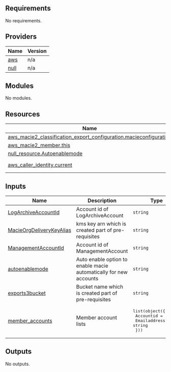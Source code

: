 <!-- BEGIN_TF_DOCS -->
## Requirements

No requirements.

## Providers

| Name | Version |
|------|---------|
| <a name="provider_aws"></a> [aws](#provider\_aws) | n/a |
| <a name="provider_null"></a> [null](#provider\_null) | n/a |

## Modules

No modules.

## Resources

| Name | Type |
|------|------|
| [aws_macie2_classification_export_configuration.macieconfiguration](https://registry.terraform.io/providers/hashicorp/aws/latest/docs/resources/macie2_classification_export_configuration) | resource |
| [aws_macie2_member.this](https://registry.terraform.io/providers/hashicorp/aws/latest/docs/resources/macie2_member) | resource |
| [null_resource.Autoenablemode](https://registry.terraform.io/providers/hashicorp/null/latest/docs/resources/resource) | resource |
| [aws_caller_identity.current](https://registry.terraform.io/providers/hashicorp/aws/latest/docs/data-sources/caller_identity) | data source |

## Inputs

| Name | Description | Type | Default | Required |
|------|-------------|------|---------|:--------:|
| <a name="input_LogArchiveAccountId"></a> [LogArchiveAccountId](#input\_LogArchiveAccountId) | Account id of LogArchiveAccount | `string` | n/a | yes |
| <a name="input_MacieOrgDeliveryKeyAlias"></a> [MacieOrgDeliveryKeyAlias](#input\_MacieOrgDeliveryKeyAlias) | kms key arn which is created part of pre-requisites | `string` | n/a | yes |
| <a name="input_ManagementAccountId"></a> [ManagementAccountId](#input\_ManagementAccountId) | Account id of ManagementAccount | `string` | n/a | yes |
| <a name="input_autoenablemode"></a> [autoenablemode](#input\_autoenablemode) | Auto enable option to enable macie automatically for new accounts | `string` | `"yes"` | no |
| <a name="input_exports3bucket"></a> [exports3bucket](#input\_exports3bucket) | Bucket name which is created part of pre-requisites | `string` | n/a | yes |
| <a name="input_member_accounts"></a> [member\_accounts](#input\_member\_accounts) | Member account lists | <pre>list(object({<br>        Accountid = string<br>        Emailaddress = string<br>  }))</pre> | n/a | yes |

## Outputs

No outputs.
<!-- END_TF_DOCS -->